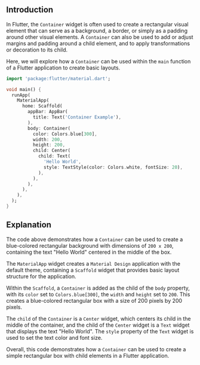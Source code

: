 ## Introduction
In Flutter, the `Container` widget is often used to create a rectangular visual element that can serve as a background, a border, or simply as a padding around other visual elements. A `Container` can also be used to add or adjust margins and padding around a child element, and to apply transformations or decoration to its child.

Here, we will explore how a `Container` can be used within the `main` function of a Flutter application to create basic layouts.

```dart
import 'package:flutter/material.dart';

void main() {
  runApp(
    MaterialApp(
      home: Scaffold(
        appBar: AppBar(
          title: Text('Container Example'),
        ),
        body: Container(
          color: Colors.blue[300],
          width: 200,
          height: 200,
          child: Center(
            child: Text(
              'Hello World',
              style: TextStyle(color: Colors.white, fontSize: 20),
            ),
          ),
        ),
      ),
    ),
  );
}
```

## Explanation
The code above demonstrates how a `Container` can be used to create a blue-colored rectangular background with dimensions of `200 x 200`, containing the text "Hello World" centered in the middle of the box. 

The `MaterialApp` widget creates a `Material Design` application with the default theme, containing a `Scaffold` widget that provides basic layout structure for the application.

Within the `Scaffold`, a `Container` is added as the child of the `body` property, with its `color` set to `Colors.blue[300]`, the `width` and `height` set to `200`. This creates a blue-colored rectangular box with a size of 200 pixels by 200 pixels.

The `child` of the `Container` is a `Center` widget, which centers its child in the middle of the container, and the child of the `Center` widget is a `Text` widget that displays the text "Hello World". The `style` property of the `Text` widget is used to set the text color and font size.

Overall, this code demonstrates how a `Container` can be used to create a simple rectangular box with child elements in a Flutter application.
